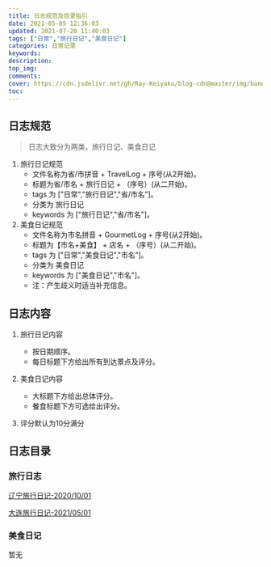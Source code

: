 ```yaml
---
title: 日志规范及目录指引
date: 2021-05-05 12:36:03
updated: 2021-07-20 11:40:03
tags: ["日常","旅行日记","美食日记"]
categories: 日常记录
keywords:
description:
top_img:
comments:
cover: https://cdn.jsdelivr.net/gh/Ray-Keiyaku/blog-cdn@master/img/banner/Art-LogDirectory.jpg
toc:
---
```


## 日志规范

> 日志大致分为两类，旅行日记、美食日记

1. 旅行日记规范
   + 文件名称为省/市拼音 + TravelLog + 序号(从2开始)。
   + 标题为省/市名 + 旅行日记 + （序号）(从二开始)。
   + tags 为 ["日常","旅行日记","省/市名"]。
   + 分类为 旅行日记
   + keywords 为 ["旅行日记","省/市名"]。
2. 美食日记规范
   + 文件名称为市名拼音 + GourmetLog + 序号(从2开始)。
   + 标题为【市名+美食】 + 店名 + （序号）(从二开始)。
   + tags 为 ["日常","美食日记","市名"]。
   + 分类为 美食日记
   + keywords 为 ["美食日记","市名"]。
   + 注：产生歧义时适当补充信息。

## 日志内容

1. 旅行日记内容
   + 按日期顺序。
   + 每日标题下方给出所有到达景点及评分。
2. 美食日记内容
   + 大标题下方给出总体评分。
   + 餐食标题下方可选给出评分。

3. 评分默认为10分满分

## 日志目录

### 旅行日志

[辽宁旅行日记-2020/10/01](https://blog.qiyuex.top/LiaoNingTravelLog/)

[大连旅行日记-2021/05/01](https://blog.qiyuex.top/DaLianTravelLog/)

### 美食日记

暂无

